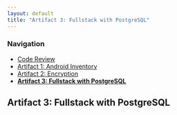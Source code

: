 ```yaml
---
layout: default
title: "Artifact 3: Fullstack with PostgreSQL"
---
```


### Navigation

- [Code Review](/)
- [Artifact 1: Android Inventory](/artifacts/android-inventory)
- [Artifact 2: Encryption](/artifacts/encryption)
- **[Artifact 3: Fullstack with PostgreSQL](/artifacts/fullstack-with-postgresql)**

## Artifact 3: Fullstack with PostgreSQL

